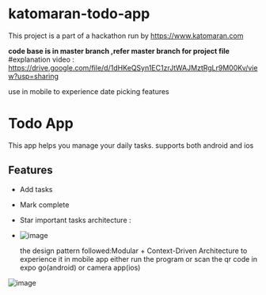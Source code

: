 # katomaran-todo-app
This project is a part of a hackathon run by https://www.katomaran.com 

**code base is in master branch ,refer master branch for project file**
#explanation video : https://drive.google.com/file/d/1dHKeQSyn1EC1zrJtWAJMztRgLr9M00Kv/view?usp=sharing

use in mobile to experience date picking features
# Todo App 
This app helps you manage your daily tasks.
supports both android and ios

## Features
- Add tasks
- Mark complete
- Star important tasks
architecture :
- ![image](https://github.com/user-attachments/assets/f0f216de-e7f3-4021-b5fd-c9116b471772)

  the design pattern followed:Modular + Context-Driven Architecture
to experience it in mobile app either run the program or scan the qr code in expo go(android) or camera app(ios)

![image](https://github.com/user-attachments/assets/7b7b756f-96aa-4f2f-9345-c2bb1f9015d7)




